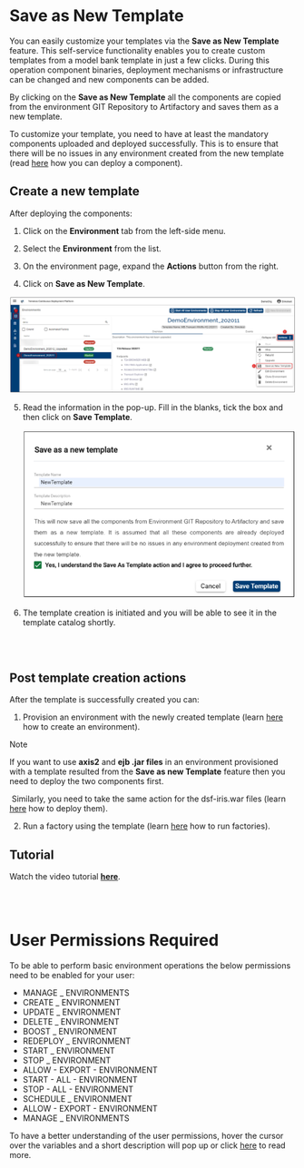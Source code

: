 # Save as New Template

You can easily customize your templates via the **Save as New Template** feature. This self-service functionality enables you to create custom templates from a model bank template in just a few clicks. During this operation component binaries, deployment mechanisms or infrastructure can be changed and new components can be added.

By clicking on the **Save as New Template**  all the components are copied from the environment GIT Repository to Artifactory and saves them as a new template. 

To customize your template, you need to have at least the mandatory components uploaded and deployed successfully. This is to ensure that there will be no issues in any environment created from the new template (read [here](http://documentation.temenos.cloud/home/techguides/deploy-an-update-to-an-existing-environment.html) how you can deploy a component).

## Create a new template ##

After deploying the components:

1. Click on the **Environment** tab from the left-side menu.

2. Select the **Environment** from the list.

3. On the environment page, expand the **Actions** button from the right.

4. Click on **Save as New Template**.

 ![](./images/save-as-new-template1.png)


5. Read the information in the pop-up. Fill in the blanks, tick the box and then click on **Save Template**.

      ![](./images/save-as-new-template.png) 

6. The template creation is initiated and you will be able to see it in the template catalog shortly. 
<br>
</br>

## Post template creation actions ##
After the template is successfully created you can:

1. Provision an environment with the newly created template (learn [here](http://documentation.temenos.cloud/home/manage-environments.html) how to create an environment). 

>[!Note]
>
>If you want to use **axis2** and **ejb .jar files** in an environment provisioned with a template resulted from the **Save as new Template** feature then you need to deploy the two components first.
>
​ Similarly, you need to take the same action for the dsf-iris.war files (learn [here](http://documentation.temenos.cloud/home/techguides/deploy-an-update-to-an-existing-environment.html) how to deploy them).



2. Run a factory using the template (learn [here](http://documentation.temenos.cloud/home/techguides/run-factory.html) how to run factories).

## Tutorial ##

Watch the video tutorial [**here**](https://www.youtube.com/watch?v=4G7PH5tsej0&feature=youtu.be).

<br>
</br>

# User Permissions Required
To be able to perform basic  environment operations the below permissions need to be enabled for your user:

- MANAGE _ ENVIRONMENTS
- CREATE _ ENVIRONMENT
- UPDATE _ ENVIRONMENT
- DELETE _ ENVIRONMENT
- BOOST _ ENVIRONMENT
- REDEPLOY _ ENVIRONMENT
- START _ ENVIRONMENT
- STOP _ ENVIRONMENT
- ALLOW -  EXPORT  - ENVIRONMENT
- START -  ALL  - ENVIRONMENT
- STOP -  ALL  - ENVIRONMENT
- SCHEDULE _ ENVIRONMENT
- ALLOW - EXPORT - ENVIRONMENT
- MANAGE _ ENVIRONMENTS

To have a better understanding of the user permissions, hover the cursor over the variables and a short description will pop up or click [here](http://documentation.temenos.cloud/home/techguides/user-permissions) to read more.

